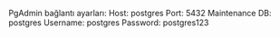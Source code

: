 PgAdmin bağlantı ayarları:
Host: postgres
Port: 5432
Maintenance DB: postgres
Username: postgres
Password: postgres123